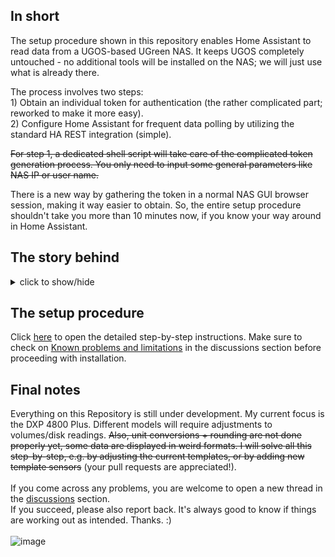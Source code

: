 ## In short

The setup procedure shown in this repository enables Home Assistant to read data from a UGOS-based UGreen NAS. It keeps UGOS completely untouched - no additional tools will be installed on the NAS; we will just use what is already there.

The process involves two steps:<br/>1) Obtain an individual token for authentication (the rather complicated part; reworked to make it more easy).<br/>2) Configure Home Assistant for frequent data polling by utilizing the standard HA REST integration (simple).

~~For step 1, a dedicated shell script will take care of the complicated token generation process. You only need to input some general parameters like NAS IP or user name.~~

There is a new way by gathering the token in a normal NAS GUI browser session, making it way easier to obtain. So, the entire setup procedure shouldn't take you more than 10 minutes now, if you know your way around in Home Assistant.

## The story behind

<details>
  <summary>click to show/hide</summary>
  <br/>When I switched from my old QNAP to the new UGreen DXP, I ran into a couple of challenges.<br/><br/>
  The first issue was migrating my VMs. After nearly 10 years of using that QNAP, I had built up a collection of virtual machines, including my entire Home Automation System with databases spanning the past decade. Initially, I couldn’t get these VMs to a functional state on the new system. After some trial-and-error (and a deeper dive into what was going wrong), I found a relatively simple solution. You can check out the details in <a href="https://discord.com/channels/1208438687168335913/1270855790147797104/1318333164455723070">this</a> pinned post on the UGreen Discord.<br/><br/>
  
  The next hurdle was UGOS itself — it’s not exactly chatty when it comes to providing operational data like CPU utilization, memory usage etc. As QNAP has its own HA integration, I was used to views like this one:
  
  ![image](https://github.com/user-attachments/assets/37f5f5d5-9998-4879-bdfa-8fa4d5590ef0)
  
  Searching the Web for a ready-made HA solution or integration didn't get me any positives (but a lot of useful background information). So, I had to start digging myself. The outcome can be found in this GitHub Repository. It is not what I would expect of a 'professional' one-click end user solution; it isn't even nice code. But it's working, and a valid proof-of-concept.
</details>

## The setup procedure

Click [here](https://github.com/Tom-Bom-badil/ugreen_nas/blob/main/docs/how_to_setup.md) to open the detailed step-by-step instructions. Make sure to check on [Known problems and limitations](https://github.com/Tom-Bom-badil/ugreen_nas/discussions/2) in the discussions section before proceeding with installation.

## Final notes

Everything on this Repository is still under development. My current focus is the DXP 4800 Plus. Different models will require adjustments to volumes/disk readings. ~~Also, unit conversions + rounding are not done properly yet, some data are displayed in weird formats. I will solve all this step-by-step, e.g. by adjusting the current templates, or by adding new template sensors~~ (your pull requests are appreciated!).<br/><br/>
If you come across any problems, you are welcome to open a new thread in the [discussions](https://github.com/Tom-Bom-badil/ugreen_nas/discussions) section.<br/>
If you succeed, please also report back. It's always good to know if things are working out as intended. Thanks. :)
<br/><br/>
![image](https://github.com/user-attachments/assets/2f3053ac-35a0-42af-af59-087d0ec2134a)

